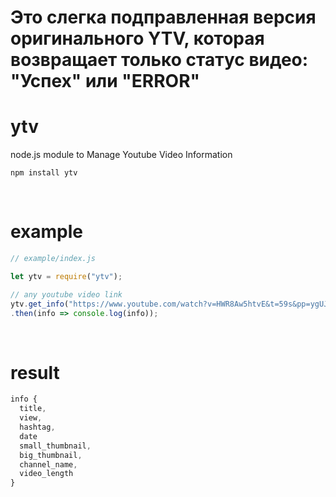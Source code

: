 # Это слегка подправленная версия оригинального YTV, которая возвращает только статус видео: "Успех" или "ERROR"

# ytv
node.js module to Manage Youtube Video Information  

    npm install ytv

<br>

# example
```javascript
// example/index.js

let ytv = require("ytv");

// any youtube video link
ytv.get_info("https://www.youtube.com/watch?v=HWR8Aw5htvE&t=59s&pp=ygUJ6rCQ7Iqk7Yq4")
.then(info => console.log(info));
```

<br>

# result
```javascript
info {
  title, 
  view,
  hashtag,
  date
  small_thumbnail,
  big_thumbnail,
  channel_name,
  video_length
}
```

<br>

